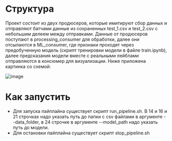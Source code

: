 # Структура
Проект состоит из двух продюсеров, которые имитируют сбор данных и отправляют батчами данные из сохраненных test_1.csv и test_2.csv с небольшим делеем между отправками. Данные от продюсеров поступают в processing_consumer для обработки, далее они отсылаются в ML_consumer, где признаки проходят через предобученную модель (скрипт тренировки модели в файле train.ipynb), далее предсказания модели вместе с реальными лейблами отправляются в консюмер для визуализации.
Ниже приложена картинка со схемой:

![image](https://github.com/user-attachments/assets/832ff107-3855-44b3-b405-860f8146ac5b)
# Как запустить
- Для запуска пайплайна существует скрипт run_pipeline.sh. В 14 и 16 и 21 строчках надо указать путь до папки с csv файлами в аргументе --data_folder, в 24 строчке в аргументе --model_path надо указать путь до модели.
- Для остановки пайплайна существует скрипт stop_pipeline.sh
